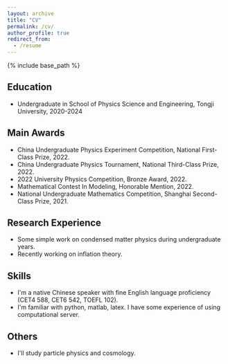 ```yaml
---
layout: archive
title: "CV"
permalink: /cv/
author_profile: true
redirect_from:
  - /resume
---
```


{% include base_path %}

## Education
<!-- * B.S. in GitHub, GitHub University, 2012
* M.S. in Jekyll, GitHub University, 2014
* Ph.D in Version Control Theory, GitHub University, 2018 (expected) -->
* Undergraduate in School of Physics Science and Engineering, Tongji University, 2020-2024

## Main Awards
* China Undergraduate Physics Experiment Competition, National First-Class Prize, 2022.
* China Undergraduate Physics Tournament, National Third-Class Prize, 2022.
* 2022 University Physics Competition, Bronze Award, 2022.
* Mathematical Contest In Modeling, Honorable Mention, 2022.
* National Undergraduate Mathematics Competition, Shanghai Second-Class Prize, 2021.

## Research Experience
* Some simple work on condensed matter physics during undergraduate years.
* Recently working on inflation theory.

## Skills
* I'm a native Chinese speaker with fine English language proficiency (CET4 588, CET6 542, TOEFL 102).
* I'm familiar with python, matlab, latex. I have some experience of using computational server.

## Others
* I'll study particle physics and cosmology.

<!-- Work experience
======
* Summer 2015: Research Assistant
  * Github University
  * Duties included: Tagging issues
  * Supervisor: Professor Git

* Fall 2015: Research Assistant
  * Github University
  * Duties included: Merging pull requests
  * Supervisor: Professor Hub -->
  
<!-- Skills
======
* Skill 1
* Skill 2
  * Sub-skill 2.1
  * Sub-skill 2.2
  * Sub-skill 2.3
* Skill 3 -->

<!-- Publications
======
  <ul>{% for post in site.publications %}
    {% include archive-single-cv.html %}
  {% endfor %}</ul> -->
  
<!-- Talks
======
  <ul>{% for post in site.talks %}
    {% include archive-single-talk-cv.html %}
  {% endfor %}</ul> -->
  
<!-- Teaching
======
  <ul>{% for post in site.teaching %}
    {% include archive-single-cv.html %}
  {% endfor %}</ul> -->
  
<!-- Service and leadership
======
* Currently signed in to 43 different slack teams -->
